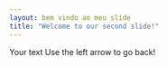```yaml
---
layout: bem vindo ao meu slide
title: "Welcome to our second slide!"
---
```

Your text
Use the left arrow to go back!
